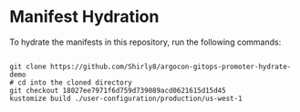
# Manifest Hydration

To hydrate the manifests in this repository, run the following commands:

```shell

git clone https://github.com/Shirly8/argocon-gitops-promoter-hydrate-demo
# cd into the cloned directory
git checkout 18027ee7971f6d759d739089acd0621615d15d45
kustomize build ./user-configuration/production/us-west-1
```